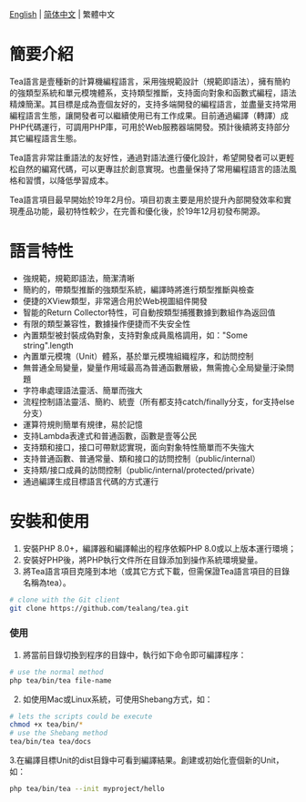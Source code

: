[English](README.md) | [简体中文](README.zh-hans.md) | 繁體中文


# 簡要介紹

Tea語言是壹種新的計算機編程語言，采用強規範設計（規範即語法），擁有簡約的強類型系統和單元模塊體系，支持類型推斷，支持面向對象和函數式編程，語法精煉簡潔。其目標是成為壹個友好的，支持多端開發的編程語言，並盡量支持常用編程語言生態，讓開發者可以繼續使用已有工作成果。目前通過編譯（轉譯）成PHP代碼運行，可調用PHP庫，可用於Web服務器端開發。預計後續將支持部分其它編程語言生態。

Tea語言非常註重語法的友好性，通過對語法進行優化設計，希望開發者可以更輕松自然的編寫代碼，可以更專註於創意實現。也盡量保持了常用編程語言的語法風格和習慣，以降低學習成本。

Tea語言項目最早開始於19年2月份。項目初衷主要是用於提升內部開發效率和實現產品功能，最初特性較少，在完善和優化後，於19年12月初發布開源。

# 語言特性

- 強規範，規範即語法，簡潔清晰
- 簡約的，帶類型推斷的強類型系統，編譯時將進行類型推斷與檢查
- 便捷的XView類型，非常適合用於Web視圖組件開發
- 智能的Return Collector特性，可自動按類型捕獲數據到數組作為返回值
- 有限的類型兼容性，數據操作便捷而不失安全性
- 內置類型被封裝成偽對象，支持對象成員風格調用，如："Some string".length
- 內置單元模塊（Unit）體系，基於單元模塊組織程序，和訪問控制
- 無普通全局變量，變量作用域最高為普通函數層級，無需擔心全局變量汙染問題
- 字符串處理語法靈活、簡單而強大
- 流程控制語法靈活、簡約、統壹（所有都支持catch/finally分支，for支持else分支）
- 運算符規則簡單有規律，易於記憶
- 支持Lambda表達式和普通函數，函數是壹等公民
- 支持類和接口，接口可帶默認實現，面向對象特性簡單而不失強大
- 支持普通函數、普通常量、類和接口的訪問控制（public/internal）
- 支持類/接口成員的訪問控制（public/internal/protected/private）
- 通過編譯生成目標語言代碼的方式運行

# 安裝和使用

1. 安裝PHP 8.0+，編譯器和編譯輸出的程序依賴PHP 8.0或以上版本運行環境；
2. 安裝好PHP後，將PHP執行文件所在目錄添加到操作系統環境變量。
3. 將Tea語言項目克隆到本地（或其它方式下載，但需保證Tea語言項目的目錄名稱為tea）。
```bash
# clone with the Git client
git clone https://github.com/tealang/tea.git
```
### 使用
1. 將當前目錄切換到程序的目錄中，執行如下命令即可編譯程序：
```bash
# use the normal method
php tea/bin/tea file-name
```
2. 如使用Mac或Linux系統，可使用Shebang方式，如：
```bash
# lets the scripts could be execute
chmod +x tea/bin/*
# use the Shebang method
tea/bin/tea tea/docs
```
3.在編譯目標Unit的dist目錄中可看到編譯結果。創建或初始化壹個新的Unit，如：
```bash
php tea/bin/tea --init myproject/hello
```
